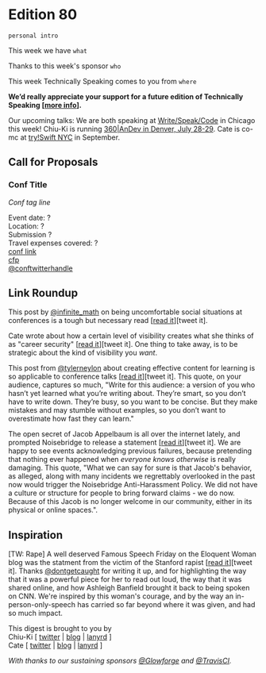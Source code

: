 # Edition 80

`personal intro`

This week we have `what`

Thanks to this week's sponsor `who`

This week Technically Speaking comes to you from `where` 

**We’d really appreciate your support for a future edition of Technically Speaking [[more info](http://www.techspeak.email/sponsorship/)].**  

Our upcoming talks: We are both speaking at [Write/Speak/Code](http://www.writespeakcode.com) in Chicago this week! Chiu-Ki is running [360|AnDev in Denver, July 28-29](http://360andev.com/). Cate is co-mc at [try!Swift NYC](http://www.tryswiftnyc.com/) in September.

## Call for Proposals

### Conf Title  
*Conf tag line* 
 
Event date: ?  
Location: ?  
Submission ?  
Travel expenses covered: ?  
[conf link](?)  
[cfp](?)  
[@conftwitterhandle](?)



## Link Roundup

This post by [@infinite_math](http://twitter.com/infinite_math) on being uncomfortable social situations at conferences is a tough but necessary read [[read it](https://medium.com/@lizzerdrix/being-comfortable-enough-to-talk-15a6eb105ab9#.benawbg5z)][tweet it].  

Cate wrote about how a certain level of visibility creates what she thinks of as "career security" [[read it](http://www.catehuston.com/blog/2016/06/02/job-vs-career-stability/)][tweet it]. One thing to take away, is to be strategic about the kind of visibility you *want*.

This post from [@tylerneylon](http://twitter.com/tylerneylon) about creating effective content for learning is so applicable to conference talks [[read it](https://medium.com/@tylerneylon/sharing-what-you-know-900a7ea1299f#.v0s3n9kqv)][tweet it]. This quote, on your audience, captures so much, "Write for this audience: a version of you who hasn’t yet learned what you’re writing about. They’re smart, so you don’t have to write down. They’re busy, so you want to be concise. But they make mistakes and may stumble without examples, so you don’t want to overestimate how fast they can learn."

The open secret of Jacob Appelbaum is all over the internet lately, and prompted Noisebridge to release a statement [[read it](https://noisebridge.net/wiki/Noisebridge_Statement_on_Jacob_Appelbaum)][tweet it]. We are happy to see events acknowledging previous failures, because pretending that nothing ever happened when *everyone knows otherwise* is really damaging. This quote, "What we can say for sure is that Jacob's behavior, as alleged, along with many incidents we regrettably overlooked in the past now would trigger the Noisebridge Anti-Harassment Policy. We did not have a culture or structure for people to bring forward claims - we do now. Because of this Jacob is no longer welcome in our community, either in its physical or online spaces.".



## Inspiration

[TW: Rape] A well deserved Famous Speech Friday on the Eloquent Woman blog was the statment from the victim of the Stanford rapist [[read it](http://eloquentwoman.blogspot.com.co/2016/06/famous-speech-friday-stanford-rape.html)][tweet it]. Thanks [@dontgetcaught](http://twitter.com/dontgetcaught) for writing it up, and for highlighting the way that it was a powerful piece for her to read out loud, the way that it was shared online, and how Ashleigh Banfield brought it back to being spoken on CNN. We're inspired by this woman's courage, and by the way an in-person-only-speech has carried so  far beyond where it was given, and had so much impact.   
  
  
This digest is brought to you by  
Chiu-Ki [ [twitter](https://twitter.com/chiuki) | [blog](http://blog.sqisland.com/) | [lanyrd](http://lanyrd.com/profile/chiuki/) ]  
Cate [ [twitter](https://twitter.com/catehstn) | [blog](http://www.catehuston.com/blog/) | [lanyrd](http://lanyrd.com/profile/catehstn/) ]

*With thanks to our sustaining sponsors [@Glowforge](http://twitter.com/glowforge) and [@TravisCI](http://twitter.com/travisci).*
